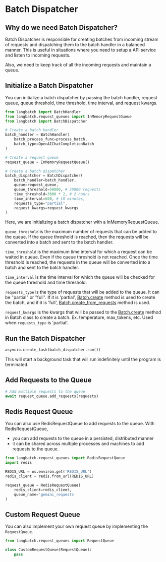 # Batch Dispatcher

## Why do we need Batch Dispatcher?

Batch Dispatcher is responsible for creating batches from incoming stream of requests and dispatching them to the batch handler in a balanced manner. This is useful in situations where you need to setup a API service and listen to incoming requests.

Also, we need to keep track of all the incoming requests and maintain a queue.

## Initialize a Batch Dispatcher

You can initialize a batch dispatcher by passing the batch handler, request queue, queue threshold, time threshold, time interval, and request kwargs.

```python
from langbatch import BatchHandler
from langbatch.request_queues import InMemoryRequestQueue
from langbatch import BatchDispatcher

# Create a batch handler
batch_handler = BatchHandler(
    batch_process_func=process_batch,
    batch_type=OpenAIChatCompletionBatch
)

# Create a request queue
request_queue = InMemoryRequestQueue()

# Create a batch dispatcher
batch_dispatcher = BatchDispatcher(
    batch_handler=batch_handler,
    queue=request_queue,
    queue_threshold=50000, # 50000 requests
    time_threshold=3600 * 2, # 2 hours
    time_interval=600, # 10 minutes,
    requests_type="partial",
    request_kwargs=request_kwargs
)
```

Here, we are initializing a batch dispatcher with a InMemoryRequestQueue. 

`queue_threshold` is the maximum number of requests that can be added to the queue. If the queue threshold is reached, then the requests will be converted into a batch and sent to the batch handler.

`time_threshold` is the maximum time interval for which a request can be waited in queue. Even if the queue threshold is not reached. Once the time threshold is reached, the requests in the queue will be converted into a batch and sent to the batch handler.

`time_interval` is the time interval for which the queue will be checked for the queue threshold and time threshold.

`requests_type` is the type of requests that will be added to the queue. It can be "partial" or "full". If it is 'partial', [Batch.create](/references/ChatCompletion/#langbatch.ChatCompletionBatch.ChatCompletionBatch.create) method is used to create the batch, and if it is 'full', [Batch.create_from_requests](/references/Batch/#langbatch.Batch.Batch.create_from_requests) method is used.

`request_kwargs` is the kwargs that will be passed to the [Batch.create](/references/ChatCompletion/#langbatch.ChatCompletionBatch.ChatCompletionBatch.create) method in Batch class to create a batch. Ex. temperature, max_tokens, etc. Used when `requests_type` is 'partial'.

## Run the Batch Dispatcher

```python
asyncio.create_task(batch_dispatcher.run())
```

This will start a background task that will run indefinitely until the program is terminated.

## Add Requests to the Queue

```python
# Add multiple requests to the queue
await request_queue.add_requests(requests)
```

## Redis Request Queue

You can also use RedisRequestQueue to add requests to the queue. With RedisRequestQueue, 
* you can add requests to the queue in a persisted, distributed manner
* it can be shared across multiple processes and machines to add requests to the queue.

```python
from langbatch.request_queues import RedisRequestQueue
import redis

REDIS_URL = os.environ.get('REDIS_URL')
redis_client = redis.from_url(REDIS_URL)

request_queue = RedisRequestQueue(
    redis_client=redis_client,
    queue_name='gemini_requests'
)
```

## Custom Request Queue

You can also implement your own request queue by implementing the `RequestQueue`.

```python
from langbatch.request_queues import RequestQueue

class CustomRequestQueue(RequestQueue):
    pass
```